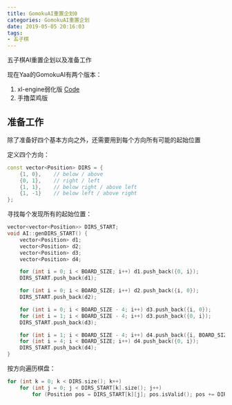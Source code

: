 ```yaml
---
title: GomokuAI重置企划0
categories: GomokuAI重置企划
date: 2019-05-05 20:16:03
tags:
- 五子棋
---
```


五子棋AI重置企划以及准备工作

<!-- more -->

现在Yaa的GomokuAI有两个版本：
1. xl-engine弱化版 [Code](https://gitee.com/zyayoung/codes/dps4krwle2v790gn1qto615)
2. 手撸菜鸡版


## 准备工作

除了准备好四个基本方向之外，还需要用到每个方向所有可能的起始位置

定义四个方向：

```cpp
const vector<Position> DIRS = {
    {1, 0},    // below / above
    {0, 1},    // right / left
    {1, 1},    // below right / above left
    {1, -1}    // below left / above right
};
```

寻找每个发现所有的起始位置：

```cpp
vector<vector<Position>> DIRS_START;
void AI::genDIRS_START() {
    vector<Position> d1;
    vector<Position> d2;
    vector<Position> d3;
    vector<Position> d4;

    for (int i = 0; i < BOARD_SIZE; i++) d1.push_back({0, i});
    DIRS_START.push_back(d1);

    for (int i = 0; i < BOARD_SIZE; i++) d2.push_back({i, 0});
    DIRS_START.push_back(d2);

    for (int i = 0; i < BOARD_SIZE - 4; i++) d3.push_back({i, 0});
    for (int i = 1; i < BOARD_SIZE - 4; i++) d3.push_back({0, i});
    DIRS_START.push_back(d3);

    for (int i = 1; i < BOARD_SIZE - 4; i++) d4.push_back({i, BOARD_SIZE - 1});
    for (int i = 4; i < BOARD_SIZE; i++) d4.push_back({0, i});
    DIRS_START.push_back(d4);
}
```

按方向遍历棋盘：

```cpp
for (int k = 0; k < DIRS.size(); k++)
    for (int j = 0; j < DIRS_START[k].size(); j++)
        for (Position pos = DIRS_START[k][j]; pos.isValid(); pos += DIRS[k])
```
